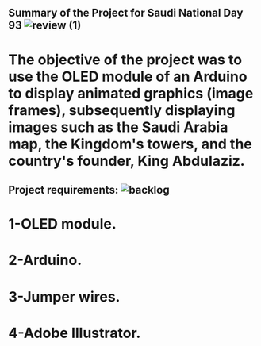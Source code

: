 ## Summary of the Project for Saudi National Day 93 ![review (1)](https://github.com/naz50/Saudi-National-Day_93/assets/74384259/4ef34c07-3131-4d18-a9f4-ca8b9497455f)
# The objective of the project was to use the OLED module of an Arduino to display animated graphics (image frames), subsequently displaying images such as the Saudi Arabia map, the Kingdom's towers, and the country's founder, King Abdulaziz.

## Project requirements: ![backlog](https://github.com/naz50/Saudi-National-Day_93/assets/74384259/6bfd33de-77e9-4e5c-8399-9b1faf39ff3b)
# 1-OLED module. <br/>
# 2-Arduino. <br/>
# 3-Jumper wires. <br/>
# 4-Adobe Illustrator. <br/>

